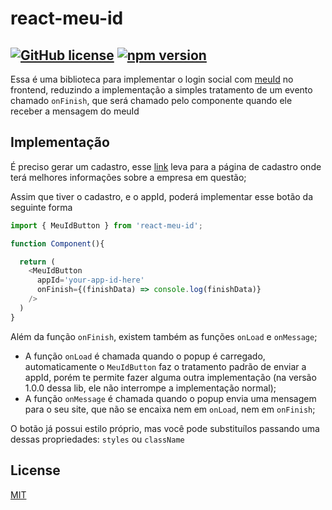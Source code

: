 # react-meu-id

## [![GitHub license](https://img.shields.io/badge/license-MIT-blue.svg)](/LICENSE) [![npm version](https://img.shields.io/npm/v/react-meu-id.svg?style=flat)](https://www.npmjs.com/package/react-meu-id)

Essa é uma biblioteca para implementar o login social com [meuId](https://meuid.com.br/) no frontend, reduzindo a implementação a simples tratamento de um evento chamado `onFinish`, que será chamado pelo componente quando ele receber a mensagem do meuId

## Implementação

É preciso gerar um cadastro, esse [link](https://idwall.co/contato/) leva para a página de cadastro onde terá melhores informações sobre a empresa em questão;

Assim que tiver o cadastro, e o appId, poderá implementar esse botão da seguinte forma

```ts
import { MeuIdButton } from 'react-meu-id';

function Component(){

  return (
    <MeuIdButton
      appId='your-app-id-here'
      onFinish={(finishData) => console.log(finishData)}
    />
  )
}
```

Além da função `onFinish`, existem também as funções `onLoad` e `onMessage`;
* A função `onLoad` é chamada quando o popup é carregado, automaticamente o `MeuIdButton` faz o tratamento padrão de enviar a appId, porém te permite fazer alguma outra implementação (na versão 1.0.0 dessa lib, ele não interrompe a implementação normal);
* A função `onMessage` é chamada quando o popup envia uma mensagem para o seu site, que não se encaixa nem em `onLoad`, nem em `onFinish`;

O botão já possui estilo próprio, mas você pode substituílos passando uma dessas propriedades: `styles` ou `className`

## License

[MIT](/LICENSE)
